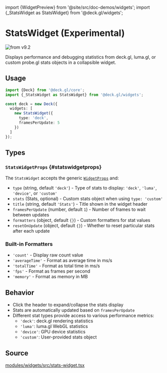 import {WidgetPreview} from '@site/src/doc-demos/widgets';
import {_StatsWidget as StatsWidget} from '@deck.gl/widgets';

# StatsWidget (Experimental)

<img src="https://img.shields.io/badge/from-v9.2-green.svg?style=flat-square" alt="from v9.2" />

Displays performance and debugging statistics from deck.gl, luma.gl, or custom probe.gl stats objects in a collapsible widget.

## Usage

<WidgetPreview cls={StatsWidget}/>

```ts
import {Deck} from '@deck.gl/core';
import {_StatsWidget as StatsWidget} from '@deck.gl/widgets';

const deck = new Deck({
  widgets: [
    new StatsWidget({
      type: 'deck',
      framesPerUpdate: 5
    })
  ]
});
```

## Types

### `StatsWidgetProps` {#statswidgetprops}

The `StatsWidget` accepts the generic [`WidgetProps`](../core/widget.md#widgetprops) and:

- `type` (string, default `'deck'`) - Type of stats to display: `'deck'`, `'luma'`, `'device'`, or `'custom'`
- `stats` (Stats, optional) - Custom stats object when using `type: 'custom'`
- `title` (string, default `'Stats'`) - Title shown in the widget header
- `framesPerUpdate` (number, default `1`) - Number of frames to wait between updates
- `formatters` (object, default `{}`) - Custom formatters for stat values
- `resetOnUpdate` (object, default `{}`) - Whether to reset particular stats after each update

### Built-in Formatters

- `'count'` - Display raw count value
- `'averageTime'` - Format as average time in ms/s
- `'totalTime'` - Format as total time in ms/s
- `'fps'` - Format as frames per second
- `'memory'` - Format as memory in MB

## Behavior

- Click the header to expand/collapse the stats display
- Stats are automatically updated based on `framesPerUpdate`
- Different stat types provide access to various performance metrics:
  - `'deck'`: deck.gl rendering statistics
  - `'luma'`: luma.gl WebGL statistics
  - `'device'`: GPU device statistics
  - `'custom'`: User-provided stats object

## Source

[modules/widgets/src/stats-widget.tsx](https://github.com/visgl/deck.gl/tree/master/modules/widgets/src/stats-widget.tsx)